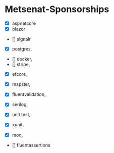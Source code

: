 # Metsenat-Sponsorships

- [x] aspnetcore
- [x] blazor
- [] signalr
- [x] postgres,
- [] docker,
- [] stripe,
- [x] efcore,
- [x] mapster,
- [x] fluentvalidation,
- [x] serilog,

- [x] unit test,
- [x] xunit,
- [x] moq,
- [] fluentassertions 
